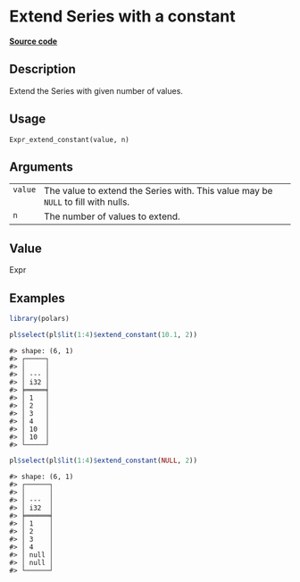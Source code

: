 

# Extend Series with a constant

[**Source code**](https://github.com/pola-rs/r-polars/tree/mkdocs-matrial-search-preview/R/expr__expr.R#L3018)

## Description

Extend the Series with given number of values.

## Usage

<pre><code class='language-R'>Expr_extend_constant(value, n)
</code></pre>

## Arguments

<table>
<tr>
<td style="white-space: nowrap; font-family: monospace; vertical-align: top">
<code id="Expr_extend_constant_:_value">value</code>
</td>
<td>
The value to extend the Series with. This value may be <code>NULL</code>
to fill with nulls.
</td>
</tr>
<tr>
<td style="white-space: nowrap; font-family: monospace; vertical-align: top">
<code id="Expr_extend_constant_:_n">n</code>
</td>
<td>
The number of values to extend.
</td>
</tr>
</table>

## Value

Expr

## Examples

``` r
library(polars)

pl$select(pl$lit(1:4)$extend_constant(10.1, 2))
```

    #> shape: (6, 1)
    #> ┌─────┐
    #> │     │
    #> │ --- │
    #> │ i32 │
    #> ╞═════╡
    #> │ 1   │
    #> │ 2   │
    #> │ 3   │
    #> │ 4   │
    #> │ 10  │
    #> │ 10  │
    #> └─────┘

``` r
pl$select(pl$lit(1:4)$extend_constant(NULL, 2))
```

    #> shape: (6, 1)
    #> ┌──────┐
    #> │      │
    #> │ ---  │
    #> │ i32  │
    #> ╞══════╡
    #> │ 1    │
    #> │ 2    │
    #> │ 3    │
    #> │ 4    │
    #> │ null │
    #> │ null │
    #> └──────┘
